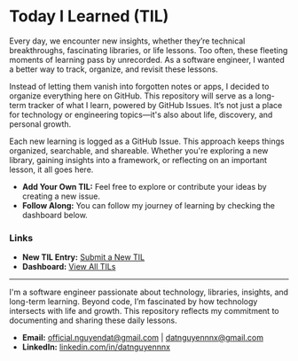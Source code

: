 # Today I Learned (TIL)

Every day, we encounter new insights, whether they’re technical breakthroughs, fascinating libraries, or life lessons. Too often, these fleeting moments of learning pass by unrecorded. As a software engineer, I wanted a better way to track, organize, and revisit these lessons.

Instead of letting them vanish into forgotten notes or apps, I decided to organize everything here on GitHub. This repository will serve as a long-term tracker of what I learn, powered by GitHub Issues. It’s not just a place for technology or engineering topics—it's also about life, discovery, and personal growth.

Each new learning is logged as a GitHub Issue. This approach keeps things organized, searchable, and shareable. Whether you're exploring a new library, gaining insights into a framework, or reflecting on an important lesson, it all goes here.

- **Add Your Own TIL:** Feel free to explore or contribute your ideas by creating a new issue.
- **Follow Along:** You can follow my journey of learning by checking the dashboard below.

### Links

- **New TIL Entry:** [Submit a New TIL](https://github.com/datnguyennnx/til/issues/new)
- **Dashboard:** [View All TILs](https://github.com/datnguyennnx/til/issues)

---

I'm a software engineer passionate about technology, libraries, insights, and long-term learning. Beyond code, I’m fascinated by how technology intersects with life and growth. This repository reflects my commitment to documenting and sharing these daily lessons.

- **Email:** [official.nguyendat@gmail.com](mailto:official.nguyendat@gmail.com) | [datnguyennnx@gmail.com](mailto:datnguyennnx@gmail.com)
- **LinkedIn:** [linkedin.com/in/datnguyennnx](https://www.linkedin.com/in/datnguyennnx/)

